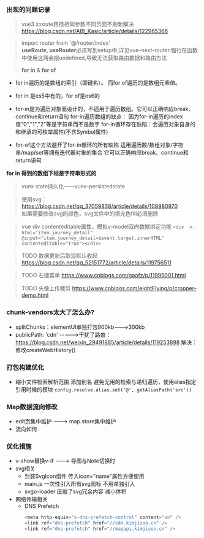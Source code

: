 ### 出现的问题记录
> vue3.x:route路径相同参数不同页面不刷新解决
https://blog.csdn.net/AIB_Kasic/article/details/122985366

> import router from '@/router/index'  
  **useRoute, useRouter**必须写到setup中,详见vue-next-router.强行在函数中使用这两会报undefined,导致无法获取路由数据和路由方法

> **for in** & **for of**  
- for in遍历的是数组的索引（即键名）。
而for of遍历的是数组元素值。
- for in 是es5中有的，for of是es6的

- for-in是为遍历对象而设计的，不适用于遍历数组。它可以正确响应break、continue和return语句
for-in遍历数组的缺点：
因为for-in遍历的index值"0","1","2"等是字符串而不是数字
for-in循环存在缺陷：会遍历对象自身的和继承的可枚举属性(不含Symbol属性)

- for-of这个方法避开了for-in循环的所有缺陷
适用遍历数/数组对象/字符串/map/set等拥有迭代器对象的集合
它可以正确响应break、continue和return语句  

**for in 得到的数组下标是字符串形式的**

> vuex state持久化——vuex-persistedstate

> 使用svg：https://blog.csdn.net/qq_37059838/article/details/108980970  
如果需要修改svg的颜色，svg文件中的填充色fill必须删除

> vue div contenteditable属性，模拟v-model双向数据绑定功能 
` <div  v-html="item.journey_detail"  @input="item.journey_detail=$event.target.innerHTML" contenteditable="true"></div>
`

> TODO 数据更新后取消默认收起
https://blog.csdn.net/qq_52151772/article/details/119756511

> TODO 右键菜单
https://www.cnblogs.com/gaofz/p/11995001.html

> TODO 头像上传裁剪
https://www.cnblogs.com/eightFlying/p/cropper-demo.html

### chunk-vendors太大了怎么办?
  - splitChunks：elementUI单独打包900kb--->300kb
  - publicPath: 'cdn' ----->干扰了路由：https://blog.csdn.net/weixin_29491885/article/details/119253898
  解决：修改createWebHistory()

### 打包构建优化
  - 缩小文件检索解析范围 添加别名 避免无用的检索与递归遍历，使用alias指定引用时候的模块 
  `config.resolve.alias.set('@', getAliasPath('src'))`

### Map数据流向修改
  - edit页集中维护 ---> map.store集中维护
  - 流向如何

### 优化措施
  - v-show替换v-if ---> 导图与Note切换时
  - svg相关
    - 封装SvgIcon组件 传入icon="name"属性方便使用
    - main.js 一次性引入所有svg图标 不用单独引入
    - svgo-loader 压缩了svg冗余内容 减小体积
  - 网络传输相关
    - DNS Prefetch
      ```js
      <meta http-equiv="x-dns-prefetch-control" content="on" />
      <link ref="dns-prefetch" href="//cdn.kimjisoo.cn" />
      <link ref="dns-prefetch" href="//mapapi.kimjisoo.cn" />
      ```
  
  
